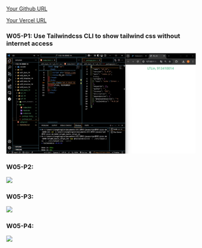 [Your Github URL](https://github.com/zero2005x/1132-1N-DEMO-14)

[Your Vercel URL](https://1132-1N-DEMO-14.vercel.app)

### W05-P1: Use Tailwindcss CLI to show tailwind css without internet access

![](w05-p1.png)

### W05-P2:

![](w05-p2.png)

### W05-P3:

![](w05-p3.png)

### W05-P4:

![](w05-p4.png)

